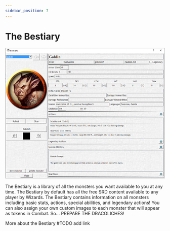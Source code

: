 ```yaml
---
sidebar_position: 7
---
```


# The Bestiary

![The Bestiary](./img/bestiary.png)

The Bestiary is a library of all the monsters you want available to you at any time. The Bestiary by default has all the free SRD content available to any player by Wizards. The Bestiary contains information on all monsters including basic stats, actions, special abilities, and legendary actions! You can also assign your own custom images to each monster that will appear as tokens in Combat. So... PREPARE THE DRACOLICHES!

More about the Bestiary #TODO add link

